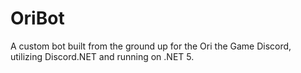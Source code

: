 # OriBot
A custom bot built from the ground up for the Ori the Game Discord, utilizing Discord.NET and running on .NET 5.
